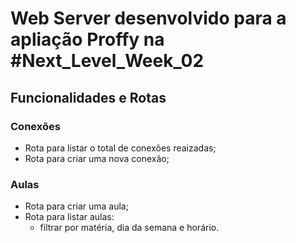 # Web Server desenvolvido para a apliação Proffy na #Next_Level_Week_02

## Funcionalidades e Rotas

### Conexões

- Rota para listar o total de conexões reaizadas;
- Rota para criar uma nova conexão;

### Aulas

- Rota para criar uma aula;
- Rota para listar aulas:
  - filtrar por matéria, dia da semana e horário.

